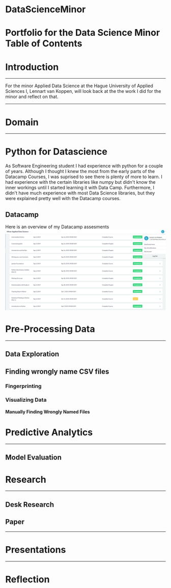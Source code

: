 # DataScienceMinor
Portfolio for the Data Science Minor
Table of Contents
==================

# Introduction
---
For the minor Applied Data Science at the Hague University of Applied Sciences I, Lennart van Koppen, will look back at the the work I did for the minor and reflect on that. 

---
# Domain
---
# Python for Datascience
As Software Engineering student I had experience with python for a couple of years. Although I thought I knew the most from the early parts of the Datacamp Courses, I was suprised to see there is plenty of more to learn. I had experience with the certain libraries like numpy but didn't know the inner workings until I started learning it with Data Camp. Furthermore, I didn't have much experience with most Data Science libraries, but they were explained pretty well with the Datacamp courses. 
## Datacamp
Here is an overview of my Datacamp assesments
![DatacampAssesments](/images/Datacamp.png)
# Pre-Processing Data
---

## Data Exploration
## Finding wrongly name CSV files
### Fingerprinting
### Visualizing Data
#### Manually Finding Wrongly Named Files

# Predictive Analytics
---
## Model Evaluation

# Research
---
## Desk Research
## Paper
---
# Presentations
---
# Reflection
